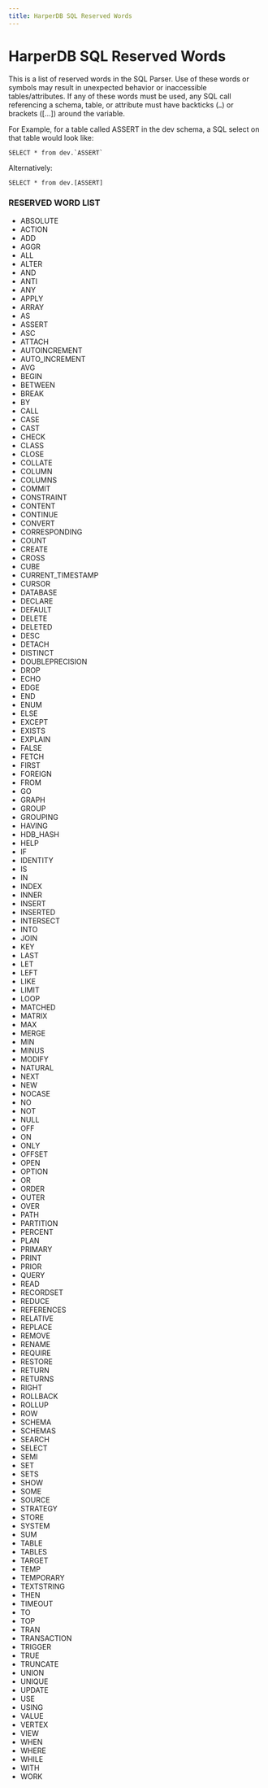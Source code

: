 ```yaml
---
title: HarperDB SQL Reserved Words
---
```


# HarperDB SQL Reserved Words

This is a list of reserved words in the SQL Parser. Use of these words or symbols may result in unexpected behavior or inaccessible tables/attributes. If any of these words must be used, any SQL call referencing a schema, table, or attribute must have backticks (`…`) or brackets ([…]) around the variable.

For Example, for a table called ASSERT in the dev schema, a SQL select on that table would look like:

```
SELECT * from dev.`ASSERT`
```

Alternatively:

```
SELECT * from dev.[ASSERT]
```

### RESERVED WORD LIST

- ABSOLUTE
- ACTION
- ADD
- AGGR
- ALL
- ALTER
- AND
- ANTI
- ANY
- APPLY
- ARRAY
- AS
- ASSERT
- ASC
- ATTACH
- AUTOINCREMENT
- AUTO_INCREMENT
- AVG
- BEGIN
- BETWEEN
- BREAK
- BY
- CALL
- CASE
- CAST
- CHECK
- CLASS
- CLOSE
- COLLATE
- COLUMN
- COLUMNS
- COMMIT
- CONSTRAINT
- CONTENT
- CONTINUE
- CONVERT
- CORRESPONDING
- COUNT
- CREATE
- CROSS
- CUBE
- CURRENT_TIMESTAMP
- CURSOR
- DATABASE
- DECLARE
- DEFAULT
- DELETE
- DELETED
- DESC
- DETACH
- DISTINCT
- DOUBLEPRECISION
- DROP
- ECHO
- EDGE
- END
- ENUM
- ELSE
- EXCEPT
- EXISTS
- EXPLAIN
- FALSE
- FETCH
- FIRST
- FOREIGN
- FROM
- GO
- GRAPH
- GROUP
- GROUPING
- HAVING
- HDB_HASH
- HELP
- IF
- IDENTITY
- IS
- IN
- INDEX
- INNER
- INSERT
- INSERTED
- INTERSECT
- INTO
- JOIN
- KEY
- LAST
- LET
- LEFT
- LIKE
- LIMIT
- LOOP
- MATCHED
- MATRIX
- MAX
- MERGE
- MIN
- MINUS
- MODIFY
- NATURAL
- NEXT
- NEW
- NOCASE
- NO
- NOT
- NULL
- OFF
- ON
- ONLY
- OFFSET
- OPEN
- OPTION
- OR
- ORDER
- OUTER
- OVER
- PATH
- PARTITION
- PERCENT
- PLAN
- PRIMARY
- PRINT
- PRIOR
- QUERY
- READ
- RECORDSET
- REDUCE
- REFERENCES
- RELATIVE
- REPLACE
- REMOVE
- RENAME
- REQUIRE
- RESTORE
- RETURN
- RETURNS
- RIGHT
- ROLLBACK
- ROLLUP
- ROW
- SCHEMA
- SCHEMAS
- SEARCH
- SELECT
- SEMI
- SET
- SETS
- SHOW
- SOME
- SOURCE
- STRATEGY
- STORE
- SYSTEM
- SUM
- TABLE
- TABLES
- TARGET
- TEMP
- TEMPORARY
- TEXTSTRING
- THEN
- TIMEOUT
- TO
- TOP
- TRAN
- TRANSACTION
- TRIGGER
- TRUE
- TRUNCATE
- UNION
- UNIQUE
- UPDATE
- USE
- USING
- VALUE
- VERTEX
- VIEW
- WHEN
- WHERE
- WHILE
- WITH
- WORK
